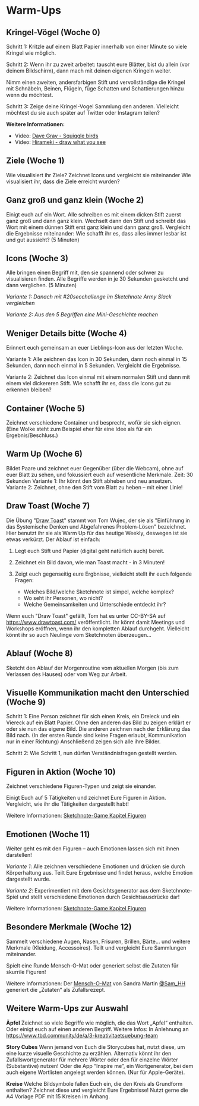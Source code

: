 # **Warm-Ups**

## Kringel-Vögel (Woche 0)

Schritt 1: Kritzle auf einem Blatt Papier  innerhalb von einer Minute so viele Kringel wie möglich.

Schritt 2: Wenn ihr zu zweit arbeitet: tauscht eure Blätter, bist du allein (vor deinem Bildschirm), dann mach mit deinen eigenen Kringeln weiter.

Nimm einen zweiten, andersfarbigen Stift und vervollständige die Kringel mit Schnäbeln, Beinen, Flügeln, füge Schatten und Schattierungen hinzu wenn du möchtest.

Schritt 3: Zeige deine Kringel-Vogel Sammlung den anderen. Vielleicht möchtest du sie auch später auf Twitter oder Instagram teilen?

**Weitere Informationen:**

- Video: [Dave Gray - Squiggle birds](https://www.youtube.com/watch?v=vK3yQBouzNs)
- Video: [Hirameki - draw what you see](https://www.youtube.com/watch?v=IrLwkyWBB7w)

## Ziele (Woche 1)

Wie visualisiert ihr Ziele? Zeichnet Icons und vergleicht sie miteinander  Wie visualisiert ihr, dass die Ziele erreicht wurden? 

## Ganz groß und ganz klein (Woche 2) 

Einigt euch auf ein Wort. Alle schreiben es mit einem dicken Stift zuerst ganz groß und dann ganz klein. Wechselt dann den Stift und schreibt das Wort mit einem dünnen Stift erst ganz klein und dann ganz groß. Vergleicht die Ergebnisse miteinander: Wie schafft ihr es, dass alles immer lesbar ist und gut aussieht?  (5 Minuten)

## Icons (Woche 3)

Alle bringen einen Begriff mit, den sie spannend oder schwer zu visualisieren finden. Alle Begriffe werden in je 30 Sekunden gesketcht und dann verglichen. (5 Minuten)

*Variante 1: Danach mit #20secchallenge im Sketchnote Army Slack vergleichen*

*Variante 2: Aus den 5 Begriffen eine Mini-Geschichte machen*

## Weniger Details bitte (Woche 4)

Erinnert euch gemeinsam an euer Lieblings-Icon aus der letzten Woche. 

Variante 1: Alle zeichnen das Icon in 30 Sekunden, dann noch einmal in 15 Sekunden, dann noch einmal in 5 Sekunden. Vergleicht die Ergebnisse.

Variante 2: Zeichnet das Icon einmal mit einem normalen Stift und dann mit einem viel dickereren Stift. Wie schafft ihr es, dass die Icons gut zu erkennen bleiben?

## Container (Woche 5)

Zeichnet verschiedene Container und besprecht, wofür sie sich eignen. (Eine Wolke steht zum Beispiel eher für eine Idee als für ein Ergebnis/Beschluss.)

## Warm Up (Woche 6)

Bildet Paare und zeichnet euer Gegenüber (über die Webcam), ohne auf euer Blatt zu sehen, und fokussiert euch auf wesentliche Merkmale.
Zeit: 30 Sekunden
Variante 1: Ihr könnt den Stift abheben und neu ansetzen.
Variante 2: Zeichnet, ohne den Stift vom Blatt zu heben – mit einer Linie!

## Draw Toast (Woche 7)

Die Übung "[Draw Toast](https://www.drawtoast.com/)" stammt von Tom Wujec, der sie als "Einführung in das Systemische Denken und Abgefahrenes Problem-Lösen" bezeichnet. Hier benutzt ihr sie als Warm Up für das heutige Weekly, deswegen ist sie etwas verkürzt. Der Ablauf ist einfach: 

1. Legt euch Stift und Papier (digital geht natürlich auch) bereit. 

2. Zeichnet ein Bild davon, wie man Toast macht - in 3 Minuten!

3. Zeigt euch gegenseitig eure Ergbnisse, vielleicht stellt ihr euch folgende Fragen: 
    - Welches Bild/welche Sketchnote ist simpel, welche komplex?
    - Wo seht ihr Personen, wo nicht? 
    - Welche Gemeinsamkeiten und Unterschiede entdeckt ihr? 

Wenn euch "Draw Toast" gefällt, Tom hat es unter CC-BY-SA auf https://www.drawtoast.com/ veröffentlicht. Ihr könnt damit Meetings und Workshops eröffnen, wenn ihr den kompletten Ablauf durchgeht. Vielleicht könnt ihr so auch Neulinge vom Sketchnoten überzeugen...

## Ablauf (Woche 8)
Sketcht den Ablauf der Morgenroutine vom aktuellen Morgen (bis zum Verlassen des Hauses) oder vom Weg zur Arbeit.

## Visuelle Kommunikation macht den Unterschied (Woche 9)

Schritt 1: Eine Person zeichnet für sich einen Kreis, ein Dreieck und ein Viereck auf ein Blatt Papier.  Ohne den anderen das Bild zu zeigen erklärt er oder sie nun das eigene Bild. Die anderen zeichnen nach der Erklärung das Bild nach. (In der ersten Runde sind keine Fragen erlaubt, Kommunikation nur in einer Richtung) Anschließend zeigen sich alle ihre Bilder.

Schritt 2: Wie Schritt 1, nun dürfen Verständnisfragen gestellt werden.

## Figuren in Aktion (Woche 10)

Zeichnet verschiedene Figuren-Typen und zeigt sie einander.

Einigt Euch auf 5 Tätigkeiten und zeichnet Eure Figuren in Aktion. Vergleicht, wie ihr die Tätigkeiten dargestellt habt!

Weitere Informationen:
[Sketchnote-Game Kapitel Figuren](https://sketchnotegame.files.wordpress.com/2017/08/sketchnotes_a6-figuren.pdf)


## Emotionen (Woche 11)

Weiter geht es mit den Figuren – auch Emotionen lassen sich mit ihnen darstellen!

*Variante 1*: Alle zeichnen verschiedene Emotionen und drücken sie durch Körperhaltung aus. Teilt Eure Ergebnisse und findet heraus, welche Emotion dargestellt wurde.

*Variante 2*: Experimentiert mit dem Gesichtsgenerator aus dem Sketchnote-Spiel und stellt verschiedene Emotionen durch Gesichtsausdrücke dar!

Weitere Informationen:
[Sketchnote-Game Kapitel Figuren](https://sketchnotegame.files.wordpress.com/2017/08/sketchnotes_a6-figuren.pdf)

## Besondere Merkmale (Woche 12)

Sammelt verschiedene Augen, Nasen, Frisuren, Brillen, Bärte... und weitere Merkmale (Kleidung, Accessoires). Teilt und vergleicht Eure Sammlungen miteinander.

Spielt eine Runde Mensch-O-Mat oder generiert selbst die Zutaten für skurrile Figuren!

Weitere Informationen:
Der [Mensch-O-Mat](https://www.ein-bild.com/menschomat) von Sandra Martin [@Sam_HH](https://twitter.com/sam_HH) generiert die „Zutaten“ als Zufallsrezept.


## Weitere Warm-Ups zur Auswahl

**Äpfel**
Zeichnet so viele Begriffe wie möglich, die das Wort „Apfel“ enthalten.
Oder einigt euch auf einen anderen Begriff.
Weitere Infos:
In Anlehnung an https://www.tbd.community/de/a/3-kreativitaetsuebung-team

**Story Cubes**
Wenn jemand von Euch die Storycubes hat, nutzt diese, um eine kurze visuelle Geschichte zu erzählen.
Alternativ könnt ihr den Zufallswortgenerator für mehrere Wörter oder den für einzelne Wörter (Substantive) nutzen!
Oder die App “Inspire me”, ein Wortgenerator, bei dem auch eigene Wortlisten angelegt werden können. (Nur für Apple-Geräte).

**Kreise**
Welche Bildsymbole fallen Euch ein, die den Kreis als Grundform enthalten? Zeichnet diese und vergleicht Eure Ergebnisse!
Nutzt gerne die A4 Vorlage PDF mit 15 Kreisen im Anhang.